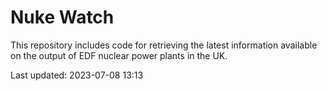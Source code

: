 # Nuke Watch

This repository includes code for retrieving the latest information available on the output of EDF nuclear power plants in the UK.

Last updated: 2023-07-08 13:13